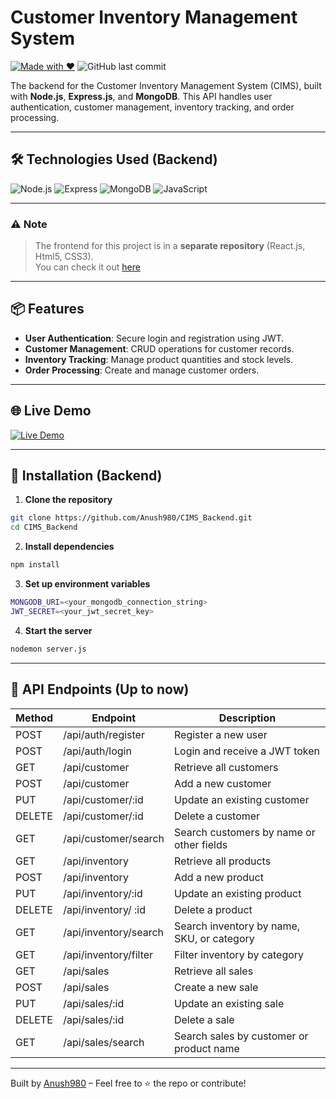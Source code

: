 # Customer Inventory Management System 


[![Made with ❤️](https://img.shields.io/badge/Made%20with-❤️-dark?style=flat-square)](https://github.com/Anush980)
![GitHub last commit](https://img.shields.io/github/last-commit/Anush980/CIMS_Backend?style=flat-square)


The backend for the Customer Inventory Management System (CIMS), built with **Node.js**, **Express.js**, and **MongoDB**. This API handles user authentication, customer management, inventory tracking, and order processing.

---

## 🛠 Technologies Used (Backend)

![Node.js](https://img.shields.io/badge/Node.js-339933?style=flat-square&logo=node.js&logoColor=white)
![Express](https://img.shields.io/badge/Express.js-000000?style=flat-square&logo=express&logoColor=white)
![MongoDB](https://img.shields.io/badge/MongoDB-47A248?style=flat-square&logo=mongodb&logoColor=white)
![JavaScript](https://img.shields.io/badge/JavaScript-F7DF1E?style=flat-square&logo=javascript&logoColor=black)

---

### ⚠️ Note
> The frontend for this project is in a **separate repository** (React.js, Html5, CSS3).  
You can check it out [here](https://github.com/Anush980/Customer_Inventory_Management_System?tab=readme-ov-file)

---

## 📦 Features

- **User Authentication**: Secure login and registration using JWT.
- **Customer Management**: CRUD operations for customer records.
- **Inventory Tracking**: Manage product quantities and stock levels.
- **Order Processing**: Create and manage customer orders.

---

## 🌐 Live Demo

[![Live Demo](https://img.shields.io/badge/CIMS%20Demo-Click-0D1117?style=for-the-badge&logo=github&logoColor=black)](https://cims-ebon.vercel.app/dashboard)

---

## 🚀 Installation (Backend)

1. **Clone the repository**
```bash
git clone https://github.com/Anush980/CIMS_Backend.git
cd CIMS_Backend
```
2. **Install dependencies**
```bash
npm install
```
3. **Set up environment variables**
 ```bash
MONGODB_URI=<your_mongodb_connection_string>
JWT_SECRET=<your_jwt_secret_key>
```
4. **Start the server**
```bash
nodemon server.js
```
---
## 📸 API Endpoints (Up to now)

| Method | Endpoint              | Description                                |
| ------ | --------------------- | ------------------------------------------ |
| POST   | /api/auth/register    | Register a new user                        |
| POST   | /api/auth/login       | Login and receive a JWT token              |
| GET    | /api/customer         | Retrieve all customers                     |
| POST   | /api/customer         | Add a new customer                         |
| PUT    | /api/customer/:id     | Update an existing customer                |
| DELETE | /api/customer/:id     | Delete a customer                          |
| GET    | /api/customer/search  | Search customers by name or other fields   |
| GET    | /api/inventory        | Retrieve all products                      |
| POST   | /api/inventory        | Add a new product                          |
| PUT    | /api/inventory/:id    | Update an existing product                 |
| DELETE | /api/inventory/ :id   | Delete a product                           |
| GET    | /api/inventory/search | Search inventory by name, SKU, or category |
| GET    | /api/inventory/filter | Filter inventory by category               |
| GET    | /api/sales            | Retrieve all sales                         |
| POST   | /api/sales            | Create a new sale                          |
| PUT    | /api/sales/:id        | Update an existing sale                    |
| DELETE | /api/sales/:id        | Delete a sale                              |
| GET    | /api/sales/search     | Search sales by customer or product name   |

---
Built by [Anush980](https://github.com/Anush980) – Feel free to ⭐ the repo or contribute!



   